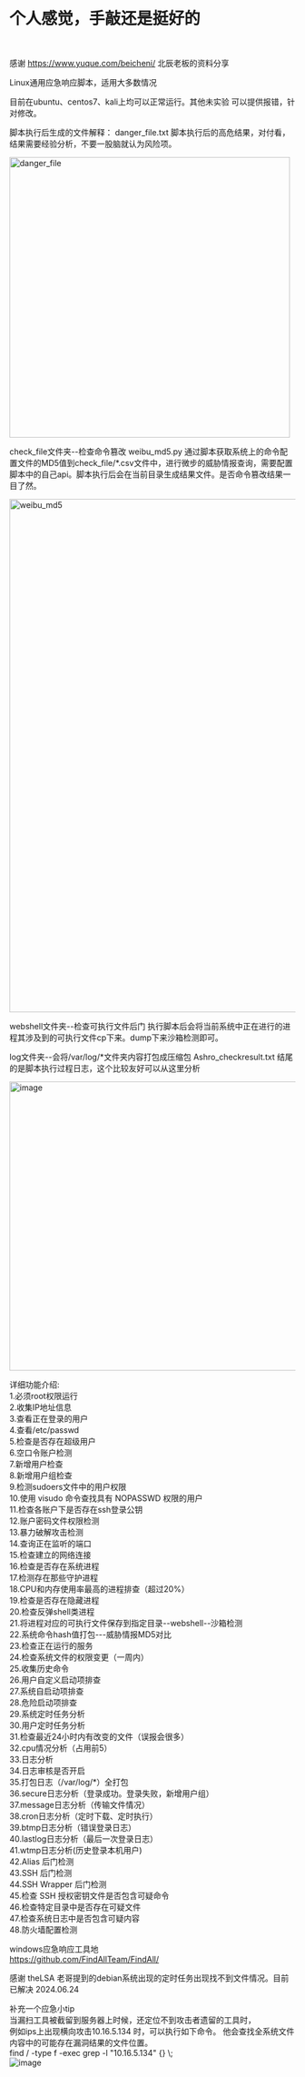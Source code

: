 
<h1>个人感觉，手敲还是挺好的</h1><br>

感谢 https://www.yuque.com/beicheni/  北辰老板的资料分享

Linux通用应急响应脚本，适用大多数情况

目前在ubuntu、centos7、kali上均可以正常运行。其他未实验 可以提供报错，针对修改。

脚本执行后生成的文件解释：
danger_file.txt  脚本执行后的高危结果，对付看，结果需要经验分析，不要一股脑就认为风险项。

<img width="494" alt="danger_file" src="https://github.com/Ashro-one/Ashro_linux/assets/49979071/b21e31b6-41c5-48b8-b08b-8ae2e7d72c04">



check_file文件夹--检查命令篡改
weibu_md5.py 通过脚本获取系统上的命令配置文件的MD5值到check_file/*.csv文件中，进行微步的威胁情报查询，需要配置脚本中的自己api。脚本执行后会在当前目录生成结果文件。是否命令篡改结果一目了然。

<img width="904" alt="weibu_md5" src="https://github.com/Ashro-one/Ashro_linux/assets/49979071/67966557-66b4-487a-8655-fbcdc2dff430">


webshell文件夹--检查可执行文件后门
执行脚本后会将当前系统中正在进行的进程其涉及到的可执行文件cp下来。dump下来沙箱检测即可。

log文件夹--会将/var/log/*文件夹内容打包成压缩包
Ashro_checkresult.txt   结尾的是脚本执行过程日志，这个比较友好可以从这里分析

<img width="509" alt="image" src="https://github.com/Ashro-one/Ashro_linux/assets/49979071/806d9e04-6890-401a-a2ad-11af64598e7c">


详细功能介绍:<br>
1.必须root权限运行<br>
2.收集IP地址信息<br>
3.查看正在登录的用户<br>
4.查看/etc/passwd<br>
5.检查是否存在超级用户<br>
6.空口令账户检测<br>
7.新增用户检查<br>
8.新增用户组检查<br>
9.检测sudoers文件中的用户权限<br>
10.使用 visudo 命令查找具有 NOPASSWD 权限的用户<br>
11.检查各账户下是否存在ssh登录公钥<br>
12.账户密码文件权限检测<br>
13.暴力破解攻击检测<br>
14.查询正在监听的端口<br>
15.检查建立的网络连接<br>
16.检查是否存在系统进程<br>
17.检测存在那些守护进程<br>
18.CPU和内存使用率最高的进程排查（超过20%）<br>
19.检查是否存在隐藏进程<br>
20.检查反弹shell类进程<br>
21.将进程对应的可执行文件保存到指定目录--webshell--沙箱检测<br>
22.系统命令hash值打包---威胁情报MD5对比<br>
23.检查正在运行的服务<br>
24.检查系统文件的权限变更（一周内）<br>
25.收集历史命令<br>
26.用户自定义启动项排查<br>
27.系统自启动项排查<br>
28.危险启动项排查<br>
29.系统定时任务分析<br>
30.用户定时任务分析<br>
31.检查最近24小时内有改变的文件（误报会很多）<br>
32.cpu情况分析（占用前5）<br>
33.日志分析<br>
34.日志审核是否开启<br>
35.打包日志（/var/log/*）全打包<br>
36.secure日志分析（登录成功。登录失败，新增用户组）<br>
37.message日志分析（传输文件情况）<br>
38.cron日志分析（定时下载、定时执行）<br>
39.btmp日志分析（错误登录日志）<br>
40.lastlog日志分析（最后一次登录日志）<br>
41.wtmp日志分析(历史登录本机用户)<br>
42.Alias 后门检测<br>
43.SSH 后门检测<br>
44.SSH Wrapper 后门检测<br>
45.检查 SSH 授权密钥文件是否包含可疑命令<br>
46.检查特定目录中是否存在可疑文件<br>
47.检查系统日志中是否包含可疑内容<br>
48.防火墙配置检测<br>


windows应急响应工具地<br>
https://github.com/FindAllTeam/FindAll/


感谢 theLSA 老哥提到的debian系统出现的定时任务出现找不到文件情况。目前已解决    2024.06.24




补充一个应急小tip<br>
当漏扫工具被截留到服务器上时候，还定位不到攻击者遗留的工具时，<br>
例如ips上出现横向攻击10.16.5.134 时，可以执行如下命令。 他会查找全系统文件内容中的可能存在漏洞结果的文件位置。<br>
find / -type f -exec grep -l "10.16.5.134" {} \\; <br>
![image](https://github.com/user-attachments/assets/6178f2c8-6853-4636-b3e8-7731b03aec26)


